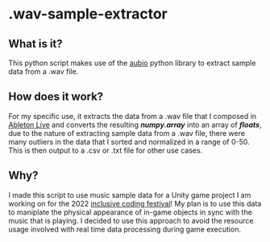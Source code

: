 # .wav-sample-extractor
## What is it?
This python script makes use of the [aubio](https://aubio.org/) python library to extract sample data from a .wav file.

## How does it work?
For my specific use, it extracts the data from a .wav file that I composed in [Ableton Live](https://www.ableton.com/en/live/what-is-live/) and converts the resulting ***numpy.array*** into an array of ***floats***, due to the nature of extracting sample data from a .wav file, there were many outliers in the data that I sorted and normalized in a range of 0-50.
<br/>
This is then output to a .csv or .txt file for other use cases.

## Why?
I made this script to use music sample data for a Unity game project I am working on for the 2022 [inclusive coding festival](https://www.inclusivecodingfestival.org/)! My plan is to use this data to maniplate the physical appearance of in-game objects in sync with the music that is playing. I decided to use this approach to avoid the resource usage involved with real time data processing during game execution.

